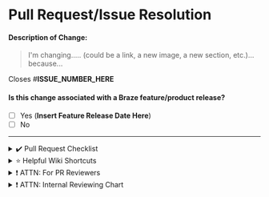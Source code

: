 # Pull Request/Issue Resolution

#### Description of Change:
> I'm changing..... (could be a link, a new image, a new section, etc.)... because...

Closes #**ISSUE_NUMBER_HERE**

#### Is this change associated with a Braze feature/product release?
- [ ] Yes (**Insert Feature Release Date Here**)
- [ ] No

---

<details>
<summary>✔️ Pull Request Checklist</summary>
<br>

- [ ] Check that you haven't removed any images (replacing an image with an updated one of the same name is fine), as this breaks the French site
- [ ] Check that all links work.
- [ ] Ensure you have completed [our Contributors License Agreement](https://www.braze.com/docs/cla/).
- [ ] Tag @josh-mccrowell-braze and @bre-fitzgerald as a reviewer when your work is **done and ready to be reviewed for merge**. Are you an internal product manager? Reference the internal reviewing chart to tag the appropriate reviewer.
- [ ] If the documentation involves a 1) paid SKU, 2) a third party, 3) SMS, 4) AI, or 5) privacy, ensure that Maria Maldonado on the Legal team has signed off.
- [ ] Tag others as reviewers as necessary.
- [ ] If you have modified any links, be sure to add redirects to `assets` > `js` > `broken_redirect_list.js`

</details>

<details>
<summary>⭐ Helpful Wiki Shortcuts</summary>
<br>

- [Writing Style Guide](https://docs.google.com/document/d/e/2PACX-1vTluyDFO3ZEV7V6VvhXE4As_hSFwmnFFdU9g6_TrAYTgH1QmbRoEDDdn5GzKAB9vdBbIdyiFdoaJcNk/pub)
- [Image Style Guide](https://docs.google.com/document/d/e/2PACX-1vRJSkwcjmjrTfLDagZccLpOMMyh5NN5SXRZSjz12cRAHbX4OrUmhvCmYpf_p5YB-9r4_jSOQLkicQIH/pub)
- [Styling Test Page](https://www.braze.com/docs/home/styling_test_page/)

</details>

<details>
<summary>❗ ATTN: For PR Reviewers</summary>
<br>

- [ ] Read our [Reviewing a PR page](https://github.com/Appboy/braze-docs/wiki/Reviewing-a-PR) for more on our reviewing suggestions.
- [ ] Read our [Previewing Documentation page](https://github.com/braze-inc/braze-docs/wiki/Previewing-and-Testing-Documentation) to see how to check the deployment.
  - [ ] Preview all changes in the linked Vercel environment by clicking the preview link in the vercel-bot comment in your PR.
</details>

<details>
<summary>❗ ATTN: Internal Reviewing Chart </summary>
<br>
<b>Work at Braze and not sure who to tag for review?</b> <br>Before tagging @josh-mccrowell-braze or @bre-fitzgerald for a general review, reference the following chart to see if a specific product vertical/reviewer applies to your pull request.
<br><br>
<table>
<tr>
    <td><b>Reviewer</b></td>
    <td><b>Product Vertical</b></td>
  </tr>
  <tr>
    <td>@josh-mccrowell-braze</td>
    <td>Monolith Deployments<br>Quality Infrastructure<br>Platform Infrastructure<br>Datalake<br>SDKs<br>Currents</td>
  </tr>
  <tr>
    <td>@bre-fitzgerald</td>
    <td>Intelligence<br>In-App Messages<br>Channels<br>FIX</td>
  </tr>
  <tr>
    <td>@lydia-xie</td>
    <td>Ingestion<br>Core Objects<br>Core Messaging<br>Messaging Experience<br>Message Components<br>Email (Composition and Infrastructure) (tag @rachel-feinberg for Liquid use cases)</td>
  </tr>
  <tr>
    <td>@rachel-feinberg</td>
    <td>Customer Lifecycle, Identity and Permissions<br>SMS<br>User Targeting<br>Reporting</td>
  </tr>
</table>
</details>
